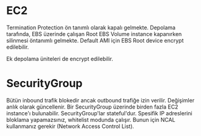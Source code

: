 # EC2 

Termination Protection ön tanımlı olarak kapalı gelmekte. Depolama
tarafında, EBS üzerinde çalışan Root EBS Volume instance kapanırken silinmesi
öntanımlı gelmekte. Default AMI için EBS Root device encrypt edilebilir. 

Ek depolama üniteleri de encrypt edilebilir.

# SecurityGroup 

Bütün inbound trafik blokedir ancak outbound trafiğe izin
verilir. Değişimler anlık olarak güncellenir. Bir SecurityGroup üzerinde birden
fazla EC2 instance'ı bulunabilir. SecurityGroup'lar stateful'dur. Spesifik IP
adreslerini bloklama yapamazsınız, whitelist modunda çalışır. Bunun için NCAL
kullanmanız gerekir (Network Access Control List).

